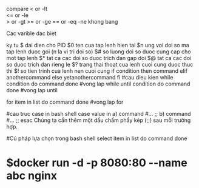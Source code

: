 compare
    <  or -lt    
    <= or -le    
    >  or -gt
    >= or -ge
    == or -eq
    -ne     khong bang

Cac varible dac biet 

ky tu $ dai dien cho PID
    $0  ten cua tap lenh hien tai
    $n ung voi doi so ma tap lenh duoc goi (n la vi tri doi so)
    $# so luong doi so duoc cung cap cho mot tap lenh
    $* tat ca cac doi so duoc trich dan gap doi
    $@ tat ca cac doi so duoc trich dan rieng le
    $? trang thai thoat cua lenh cuoi cung duoc thuc thi
    $! so tien trinh cua lenh nen cuoi cung
if condition
then
  command
elif
  anothercommand
else
  yetanothercommand
fi 
#cau dieu kien
while condition
do
  command
done
#vong lap while
until condition
do
  command
done
#vong lap until   

for item in list
do
  command
done
#vong lap for

#cau truc case in bash shell
case value in
  a)
    command
    #...
    ;;
  b)
    command
    #...
    ;;
esac
Chúng ta cần thêm một dấu chấm phẩy kép (;;) sau mỗi trường hợp.

#Cú pháp lựa chọn trong bash shell
select item in list
do
  command
done

# $docker run -d -p 8080:80 --name abc nginx
